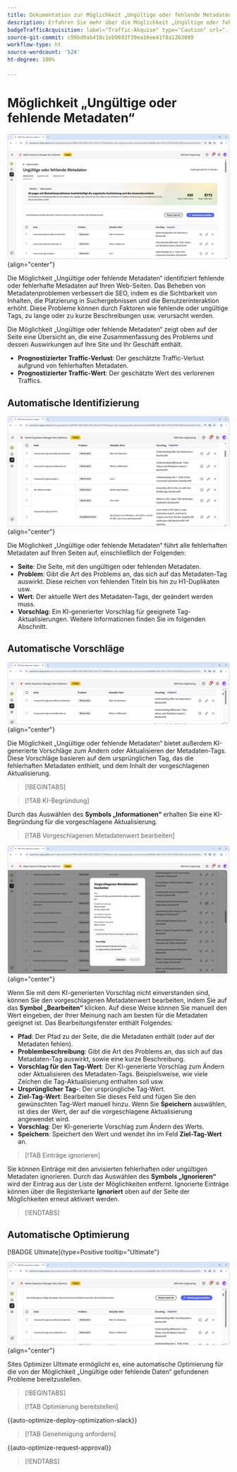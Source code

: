 ```yaml
---
title: Dokumentation zur Möglichkeit „Ungültige oder fehlende Metadaten“
description: Erfahren Sie mehr über die Möglichkeit „Ungültige oder fehlende Metadaten“ und darüber, wie Sie sie zur Verbesserung der Traffic-Akquise verwenden können.
badgeTrafficAcquisition: label="Traffic-Akquise" type="Caution" url="../../opportunity-types/traffic-acquisition.md" tooltip="Traffic-Akquise"
source-git-commit: c99bd0ab418c1eb0693f39ea16ee41f8a1263099
workflow-type: ht
source-wordcount: '524'
ht-degree: 100%

---
```



# Möglichkeit „Ungültige oder fehlende Metadaten“

![Möglichkeit „Ungültige oder fehlende Metadaten“](./assets/missing-or-invalid-metadata/hero.png){align="center"}

Die Möglichkeit „Ungültige oder fehlende Metadaten“ identifiziert fehlende oder fehlerhafte Metadaten auf Ihren Web-Seiten. Das Beheben von Metadatenproblemen verbessert die SEO, indem es die Sichtbarkeit von Inhalten, die Platzierung in Suchergebnissen und die Benutzerinteraktion erhöht. Diese Probleme können durch Faktoren wie fehlende oder ungültige Tags, zu lange oder zu kurze Beschreibungen usw. verursacht werden.

Die Möglichkeit „Ungültige oder fehlende Metadaten“ zeigt oben auf der Seite eine Übersicht an, die eine Zusammenfassung des Problems und dessen Auswirkungen auf Ihre Site und Ihr Geschäft enthält.

* **Prognostizierter Traffic-Verlust**: Der geschätzte Traffic-Verlust aufgrund von fehlerhaften Metadaten.
* **Prognostizierter Traffic-Wert**: Der geschätzte Wert des verlorenen Traffics.

## Automatische Identifizierung

![Automatisches Identifizieren von ungültigen oder fehlenden Metadaten](./assets/missing-or-invalid-metadata/auto-identify.png){align="center"}

Die Möglichkeit „Ungültige oder fehlende Metadaten“ führt alle fehlerhaften Metadaten auf Ihren Seiten auf, einschließlich der Folgenden: 

* **Seite**: Die Seite, mit den ungültigen oder fehlenden Metadaten.
* **Problem**: Gibt die Art des Problems an, das sich auf das Metadaten-Tag auswirkt. Diese reichen von fehlenden Titeln bis hin zu H1-Duplikaten usw.
* **Wert**: Der aktuelle Wert des Metadaten-Tags, der geändert werden muss.
* **Vorschlag**: Ein KI-generierter Vorschlag für geeignete Tag-Aktualisierungen. Weitere Informationen finden Sie im folgenden Abschnitt.

## Automatische Vorschläge

![Automatische Vorschläge für ungültige oder fehlende Metadaten](./assets/missing-or-invalid-metadata/auto-suggest.png){align="center"}

Die Möglichkeit „Ungültige oder fehlende Metadaten“ bietet außerdem KI-generierte Vorschläge zum Ändern oder Aktualisieren der Metadaten-Tags. Diese Vorschläge basieren auf dem ursprünglichen Tag, das die fehlerhaften Metadaten enthielt, und dem Inhalt der vorgeschlagenen Aktualisierung.

>[!BEGINTABS]

>[!TAB KI-Begründung]

Durch das Auswählen des **Symbols „Informationen“** erhalten Sie eine KI-Begründung für die vorgeschlagene Aktualisierung.

>[!TAB  Vorgeschlagenen Metadatenwert bearbeiten]

![Bearbeiten von vorgeschlagenen ungültigen oder fehlenden Metadaten](./assets/missing-or-invalid-metadata/edit-suggested-metadata-value.png){align="center"}

Wenn Sie mit dem KI-generierten Vorschlag nicht einverstanden sind, können Sie den vorgeschlagenen Metadatenwert bearbeiten, indem Sie auf das **Symbol „Bearbeiten“** klicken. Auf diese Weise können Sie manuell den Wert eingeben, der Ihrer Meinung nach am besten für die Metadaten geeignet ist. Das Bearbeitungsfenster enthält Folgendes:

* **Pfad**: Der Pfad zu der Seite, die die Metadaten enthält (oder auf der Metadaten fehlen).
* **Problembeschreibung**: Gibt die Art des Problems an, das sich auf das Metadaten-Tag auswirkt, sowie eine kurze Beschreibung.
* **Vorschlag für den Tag-Wert**: Der KI-generierte Vorschlag zum Ändern oder Aktualisieren des Metadaten-Tags. Beispielsweise, wie viele Zeichen die Tag-Aktualisierung enthalten soll usw.
* **Ursprünglicher Tag-**: Der ursprüngliche Tag-Wert.
* **Ziel-Tag-Wert**: Bearbeiten Sie dieses Feld und fügen Sie den gewünschten Tag-Wert manuell hinzu. Wenn Sie **Speichern** auswählen, ist dies der Wert, der auf die vorgeschlagene Aktualisierung angewendet wird.
* **Vorschlag**: Der KI-generierte Vorschlag zum Ändern des Werts.
* **Speichern**: Speichert den Wert und wendet ihn im Feld **Ziel-Tag-Wert** an.

>[!TAB Einträge ignorieren]

Sie können Einträge mit den anvisierten fehlerhaften oder ungültigen Metadaten ignorieren. Durch das Auswählen des **Symbols „Ignorieren“** wird der Eintrag aus der Liste der Möglichkeiten entfernt. Ignorierte Einträge können über die Registerkarte **Ignoriert** oben auf der Seite der Möglichkeiten erneut aktiviert werden.

>[!ENDTABS]

## Automatische Optimierung

[!BADGE Ultimate]{type=Positive tooltip="Ultimate"}

![Automatisches Optimieren von vorgeschlagenen ungültigen oder fehlenden Metadaten](./assets/missing-or-invalid-metadata/auto-optimize.png){align="center"}

Sites Optimizer Ultimate ermöglicht es, eine automatische Optimierung für die von der Möglichkeit „Ungültige oder fehlende Daten“ gefundenen Probleme bereitzustellen.<!--- TBD-need more in-depth and opportunity specific information here. What does the auto-optimization do?-->

>[!BEGINTABS]

>[!TAB Optimierung bereitstellen]

{{auto-optimize-deploy-optimization-slack}}

>[!TAB Genehmigung anfordern]

{{auto-optimize-request-approval}}

>[!ENDTABS]
